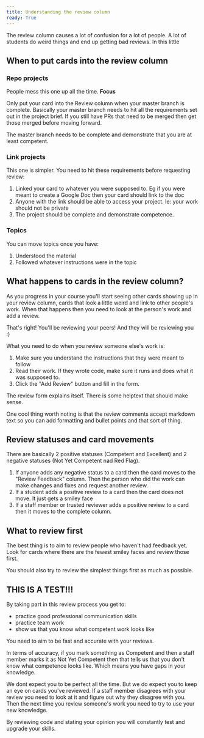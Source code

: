 ```yaml
---
title: Understanding the review column
ready: True
---
```


The review column causes a lot of confusion for a lot of people. A lot of students do weird things and end up getting bad reviews. In this little

## When to put cards into the review column

### Repo projects

People mess this one up all the time. **Focus**

Only put your card into the Review column when your master branch is complete. Basically your master branch needs to hit all the requirements set out in the project brief. If you still have PRs that need to be merged then get those merged before moving forward.

The master branch needs to be complete and demonstrate that you are at least competent.

### Link projects

This one is simpler. You need to hit these requirements before requesting review:

1. Linked your card to whatever you were supposed to. Eg if you were meant to create a Google Doc then your card should link to the doc
2. Anyone with the link should be able to access your project. Ie: your work should not be private
3. The project should be complete and demonstrate competence.

### Topics

You can move topics once you have:

1. Understood the material
2. Followed whatever instructions were in the topic

## What happens to cards in the review column?

As you progress in your course you'll start seeing other cards showing up in your review column, cards that look a little weird and link to other people's work. When that happens then you need to look at the person's work and add a review.

That's right! You'll be reviewing your peers! And they will be reviewing you :)

What you need to do when you review someone else's work is:

1. Make sure you understand the instructions that they were meant to follow
2. Read their work. If they wrote code, make sure it runs and does what it was supposed to.
3. Click the "Add Review" button and fill in the form.

The review form explains itself. There is some helptext that should make sense.

One cool thing worth noting is that the review comments accept markdown text so you can add formatting and bullet points and that sort of thing.

## Review statuses and card movements

There are basically 2 positive statuses (Competent and Excellent) and 2 negative statuses (Not Yet Competent nad Red Flag).

1. If anyone adds any negative status to a card then the card moves to the "Review Feedback" column. Then the person who did the work can make changes and fixes and request another review.
2. If a student adds a positive review to a card then the card does not move. It just gets a smiley face
3. If a staff member or trusted reviewer adds a positive review to a card then it moves to the complete column.

## What to review first

The best thing is to aim to review people who haven't had feedback yet. Look for cards where there are the fewest smiley faces and review those first.

You should also try to review the simplest things first as much as possible.

## THIS IS A TEST!!!

By taking part in this review process you get to:

- practice good professional communication skills
- practice team work
- show us that you know what competent work looks like

You need to aim to be fast and accurate with your reviews.

In terms of accuracy, if you mark something as Competent and then a staff member marks it as Not Yet Competent then that tells us that you don't know what competence looks like. Which means you have gaps in your knowledge.

We dont expect you to be perfect all the time. But we do expect you to keep an eye on cards you've reviewed. If a staff member disagrees with your review you need to look at it and figure out why they disagree with you. Then the next time you review someone's work you need to try to use your new knowledge.

By reviewing code and stating your opinion you will constantly test and upgrade your skills.
